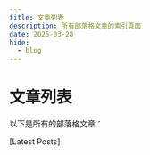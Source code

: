 ```yaml
---
title: 文章列表
description: 所有部落格文章的索引頁面
date: 2025-03-28
hide:
  - blog
---
```


# 文章列表

以下是所有的部落格文章：

[Latest Posts]
